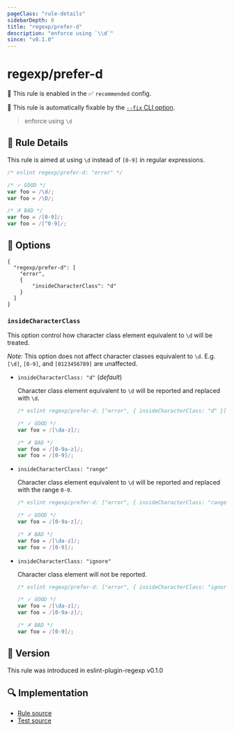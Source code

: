 ```yaml
---
pageClass: "rule-details"
sidebarDepth: 0
title: "regexp/prefer-d"
description: "enforce using `\\d`"
since: "v0.1.0"
---
```

# regexp/prefer-d

💼 This rule is enabled in the ✅ `recommended` config.

🔧 This rule is automatically fixable by the [`--fix` CLI option](https://eslint.org/docs/latest/user-guide/command-line-interface#--fix).

<!-- end auto-generated rule header -->

> enforce using `\d`

## :book: Rule Details

This rule is aimed at using `\d` instead of `[0-9]` in regular expressions.

<eslint-code-block fix>

```js
/* eslint regexp/prefer-d: "error" */

/* ✓ GOOD */
var foo = /\d/;
var foo = /\D/;

/* ✗ BAD */
var foo = /[0-9]/;
var foo = /[^0-9]/;
```

</eslint-code-block>

## :wrench: Options

```json5
{
  "regexp/prefer-d": [
    "error",
    {
        "insideCharacterClass": "d"
    }
  ]
}
```

### `insideCharacterClass`

This option control how character class element equivalent to `\d` will be treated.

*Note:* This option does not affect character classes equivalent to `\d`. E.g. `[\d]`, `[0-9]`, and `[0123456789]` are unaffected.

- `insideCharacterClass: "d"` (*default*)

  Character class element equivalent to `\d` will be reported and replaced with `\d`.

  <eslint-code-block fix>

  ```js
  /* eslint regexp/prefer-d: ["error", { insideCharacterClass: "d" }] */

  /* ✓ GOOD */
  var foo = /[\da-z]/;

  /* ✗ BAD */
  var foo = /[0-9a-z]/;
  var foo = /[0-9]/;
  ```

  </eslint-code-block>

- `insideCharacterClass: "range"`

  Character class element equivalent to `\d` will be reported and replaced with the range `0-9`.

  <eslint-code-block fix>

  ```js
  /* eslint regexp/prefer-d: ["error", { insideCharacterClass: "range" }] */

  /* ✓ GOOD */
  var foo = /[0-9a-z]/;

  /* ✗ BAD */
  var foo = /[\da-z]/;
  var foo = /[0-9]/;
  ```

  </eslint-code-block>

- `insideCharacterClass: "ignore"`

  Character class element will not be reported.

  <eslint-code-block fix>

  ```js
  /* eslint regexp/prefer-d: ["error", { insideCharacterClass: "ignore" }] */

  /* ✓ GOOD */
  var foo = /[\da-z]/;
  var foo = /[0-9a-z]/;

  /* ✗ BAD */
  var foo = /[0-9]/;
  ```

  </eslint-code-block>

## :rocket: Version

This rule was introduced in eslint-plugin-regexp v0.1.0

## :mag: Implementation

- [Rule source](https://github.com/ota-meshi/eslint-plugin-regexp/blob/master/lib/rules/prefer-d.ts)
- [Test source](https://github.com/ota-meshi/eslint-plugin-regexp/blob/master/tests/lib/rules/prefer-d.ts)
